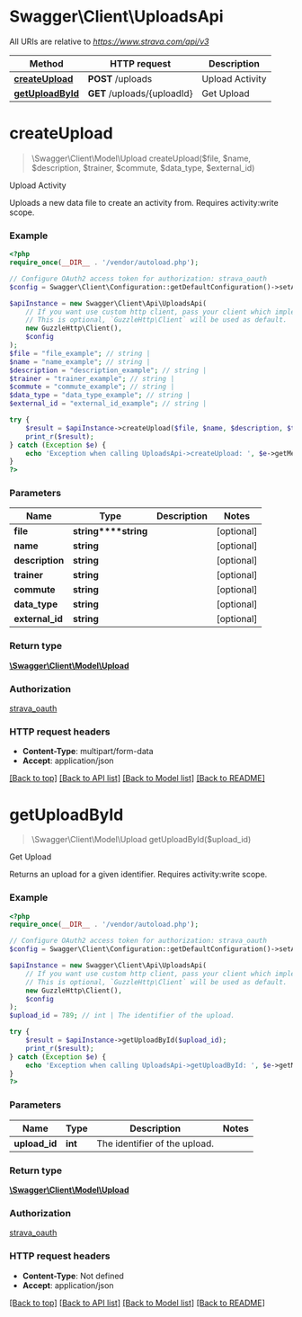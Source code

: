 # Swagger\Client\UploadsApi

All URIs are relative to *https://www.strava.com/api/v3*

Method | HTTP request | Description
------------- | ------------- | -------------
[**createUpload**](UploadsApi.md#createupload) | **POST** /uploads | Upload Activity
[**getUploadById**](UploadsApi.md#getuploadbyid) | **GET** /uploads/{uploadId} | Get Upload

# **createUpload**
> \Swagger\Client\Model\Upload createUpload($file, $name, $description, $trainer, $commute, $data_type, $external_id)

Upload Activity

Uploads a new data file to create an activity from. Requires activity:write scope.

### Example
```php
<?php
require_once(__DIR__ . '/vendor/autoload.php');

// Configure OAuth2 access token for authorization: strava_oauth
$config = Swagger\Client\Configuration::getDefaultConfiguration()->setAccessToken('YOUR_ACCESS_TOKEN');

$apiInstance = new Swagger\Client\Api\UploadsApi(
    // If you want use custom http client, pass your client which implements `GuzzleHttp\ClientInterface`.
    // This is optional, `GuzzleHttp\Client` will be used as default.
    new GuzzleHttp\Client(),
    $config
);
$file = "file_example"; // string | 
$name = "name_example"; // string | 
$description = "description_example"; // string | 
$trainer = "trainer_example"; // string | 
$commute = "commute_example"; // string | 
$data_type = "data_type_example"; // string | 
$external_id = "external_id_example"; // string | 

try {
    $result = $apiInstance->createUpload($file, $name, $description, $trainer, $commute, $data_type, $external_id);
    print_r($result);
} catch (Exception $e) {
    echo 'Exception when calling UploadsApi->createUpload: ', $e->getMessage(), PHP_EOL;
}
?>
```

### Parameters

Name | Type | Description  | Notes
------------- | ------------- | ------------- | -------------
 **file** | **string****string**|  | [optional]
 **name** | **string**|  | [optional]
 **description** | **string**|  | [optional]
 **trainer** | **string**|  | [optional]
 **commute** | **string**|  | [optional]
 **data_type** | **string**|  | [optional]
 **external_id** | **string**|  | [optional]

### Return type

[**\Swagger\Client\Model\Upload**](../Model/Upload.md)

### Authorization

[strava_oauth](../../README.md#strava_oauth)

### HTTP request headers

 - **Content-Type**: multipart/form-data
 - **Accept**: application/json

[[Back to top]](#) [[Back to API list]](../../README.md#documentation-for-api-endpoints) [[Back to Model list]](../../README.md#documentation-for-models) [[Back to README]](../../README.md)

# **getUploadById**
> \Swagger\Client\Model\Upload getUploadById($upload_id)

Get Upload

Returns an upload for a given identifier. Requires activity:write scope.

### Example
```php
<?php
require_once(__DIR__ . '/vendor/autoload.php');

// Configure OAuth2 access token for authorization: strava_oauth
$config = Swagger\Client\Configuration::getDefaultConfiguration()->setAccessToken('YOUR_ACCESS_TOKEN');

$apiInstance = new Swagger\Client\Api\UploadsApi(
    // If you want use custom http client, pass your client which implements `GuzzleHttp\ClientInterface`.
    // This is optional, `GuzzleHttp\Client` will be used as default.
    new GuzzleHttp\Client(),
    $config
);
$upload_id = 789; // int | The identifier of the upload.

try {
    $result = $apiInstance->getUploadById($upload_id);
    print_r($result);
} catch (Exception $e) {
    echo 'Exception when calling UploadsApi->getUploadById: ', $e->getMessage(), PHP_EOL;
}
?>
```

### Parameters

Name | Type | Description  | Notes
------------- | ------------- | ------------- | -------------
 **upload_id** | **int**| The identifier of the upload. |

### Return type

[**\Swagger\Client\Model\Upload**](../Model/Upload.md)

### Authorization

[strava_oauth](../../README.md#strava_oauth)

### HTTP request headers

 - **Content-Type**: Not defined
 - **Accept**: application/json

[[Back to top]](#) [[Back to API list]](../../README.md#documentation-for-api-endpoints) [[Back to Model list]](../../README.md#documentation-for-models) [[Back to README]](../../README.md)

